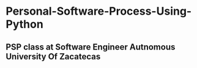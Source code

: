 # Personal-Software-Process-Using-Python

## PSP class at Software Engineer Autnomous University Of Zacatecas

